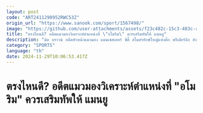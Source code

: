 ```yaml
---
layout: post
code: "ART2411290952RWC53Z"
origin_url: "https://www.sanook.com/sport/1567498/"
image: "https://github.com/user-attachments/assets/f23c482c-15c3-483c-a85a-d8bfe67de85e"
title: "ตรงไหนดี? อดีตแมวมองวิเคราะห์ตำแหน่งที่ \"อโมริม\" ควรเสริมทัพให้ แมนยู"
description: "มิค บราวน์ อดีตหัวหน้าแมวมอง แมนเชสเตอร์ ซิตี้ สโมสรยักษ์ใหญ่แห่งศึก พรีเมียร์ลีก อังกฤษ แสดงความคิดเห็นว่า รูเบน อโมริม กุนซือป้ายแดงของ แมนเชสเตอร์ ยูไนเต็ด"
category: "SPORTS"
language: "th"
date: 2024-11-29T10:06:53.417Z
---
```


# ตรงไหนดี? อดีตแมวมองวิเคราะห์ตำแหน่งที่ "อโมริม" ควรเสริมทัพให้ แมนยู